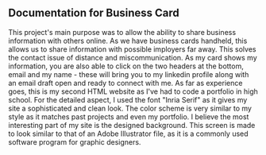 ## Documentation for Business Card

This project's main purpose was to allow the ability to share business information with others online. As we have business cards handheld, this allows us to share information with possible imployers far away. This solves the contact issue of distance and miscommunication. As my card shows my information, you are also able to click on the two headers at the bottom, email and my name - these will bring you to my linkedin profile along with an email draft open and ready to connect with me. As far as experience goes, this is my second HTML website as I've had to code a portfolio in high school.
For the detailed aspect, I used the font "Inria Serif" as it gives my site a sophisticated and clean look. The color scheme is very similar to my style as it matches past projects and even my portfolio. I believe the most interesting part of my site is the designed background. This screen is made to look similar to that of an Adobe Illustrator file, as it is a commonly used software program for graphic designers.